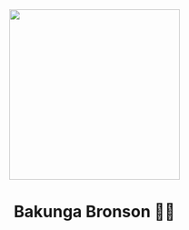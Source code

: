 <div align="center"><img src="https://github.com/profile/mir-mansoor/pic.jpg" width="300" /></div>
<h1 align="center">Bakunga Bronson 👨‍💻</h1>
